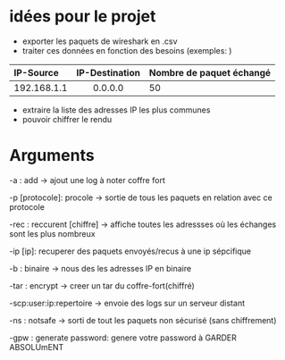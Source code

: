 # idées pour le projet
- exporter les paquets de wireshark en .csv
- traiter ces données en fonction des besoins (exemples: )

| IP-Source     | IP-Destination  |        Nombre de paquet échangé |
| :------------ | :-------------: | :-------------  |
| 192.168.1.1   |     0.0.0.0     |        50       |


- extraire la liste des adresses IP les plus communes
- pouvoir chiffrer le rendu

# Arguments
-a : add -> ajout une log à noter coffre fort

-p [protocole]: procole -> sortie de tous les paquets en relation avec ce protocole

-rec : reccurent [chiffre] -> affiche toutes les adressses où les échanges sont les plus nombreux

-ip [ip]: recuperer des paquets envoyés/recus à une ip sépcifique 

-b : binaire -> nous des les adresses IP en binaire

-tar : encrypt -> creer un tar du coffre-fort(chiffré)

-scp:user:ip:repertoire -> envoie des logs sur un serveur distant

-ns : notsafe -> sorti de tout les paquets non sécurisé (sans chiffrement)

-gpw : generate password: genere votre password à GARDER ABSOLUmENT